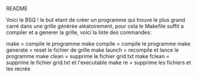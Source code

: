 README

Voici le BSQ ! 
le but etant de créer un programme qui trouve le plus grand carré dans une grille générée aléatoirement,
pour cela le Makefile suffit a compiler et a generer la grille,
voici la liste des commandes:

 make           =   compile le programme 
 make compile	=	compile le programme
 make generate	=	reset le fichier de grille
 make launch	= 	recompile et lance le programme
 make clean     =   supprime le fichier grid.txt
 make fclean    =   supprime le fichier grid.txt et l'executable
 make re        =   supprime les fichiers et les recrée 
